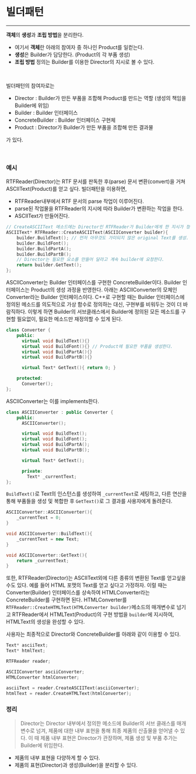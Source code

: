 # 빌더패턴
---

**객체**의 **생성**과 **조립 방법**을 분리한다.
- 여기서 **객체**란 아래의 참여자 중 하나인 Product를 일컫는다.
- **생성**은 Builder가 담당한다. (Product의 각 부품 생성)
- **조립 방법** 정의는 Builder를 이용한 Director의 지시로 볼 수 있다.

<br>

빌더패턴의 참여자로는
- Director : Builder가 만든 부품을 조합해 Product를 만드는 역할 (생성의 책임을 Builder에 위임)
- Builder : Builder 인터페이스
- ConcreteBuilder : Builder 인터페이스 구현체
- Product : Director가 Builder가 만든 부품을 조합해 만든 결과물

가 있다.

<br>

### 예시

RTFReader(Director)는 RTF 문서를 판독한 후(parse) 문서 변환(convert)을 거쳐 ASCIIText(Product)를 얻고 싶다. 빌더패턴을 이용하면, <br>
- RTFReader내부에서 RTF 문서의 parse 작업이 이루어진다.
- parse된 작업물을 RTFReader의 지시에 따라 Builder가 변환하는 작업을 한다.
- ASCIIText가 만들어진다. 


```cpp
// CreateASCIIText 메소드에는 Director인 RTFReader가 Builder에게 한 지시가 정의되어 있다.
ASCIIText* RTFReader::CreateASCIIText(ASCIIConverter builder){
    builder.BuildText(); // 먼저 아무것도 가미되지 않은 original Text를 생성.
    builder.BuildFont();
    builder.BuildPartA();
    builder.BuildPartB();
    // Director는 필요한 요소를 만들어 달라고 계속 builder에 요청한다.
    return builder.GetText();
};
```

ASCIIConverter는 Builder 인터페이스를 구현한 ConcreteBuilder이다. Builder 인터페이스는 Product의 생성 과정을 반영한다. 아래는 ASCIIConverter의 모체인 Converter라는 Builder 인터페이스이다. C++로 구현할 때는 Builder 인터페이스에 정의된 메소드를 의도적으로 가상 함수로 정의하는 대신, 구현부를 비워두는 것이 더 바람직하다. 이렇게 하면 Builder의 서브클래스에서 Builder에 정의된 모든 메소드를 구현할 필요없이, 필요한 메소드만 재정의할 수 있게 된다.
```cpp
class Converter {
    public:
      virtual void BuildText(){}
      virtual void BuildFont(){} // Product에 필요한 부품을 생성한다.
      virtual void BuildPartA(){}
      virtual void BuildPartB(){}

      virtual Text* GetText(){ return 0; }

    protected:
      Converter();
};
```
 
ASCIIConverter는 이를 implements한다.
```cpp
class ASCIIConverter : public Converter {
    public:
      ASCIIConverter();

      virtual void BuildText();
      virtual void BuildFont();
      virtual void BuildPartA();
      virtual void BuildPartB();

      virtual Text* GetText();

      private:
        Text* _currentText;
};
```

`BuildText()`로 Text의 인스턴스를 생성하여 `_currentText`로 세팅하고, 다른 연산을 통해 부품들을 생성 및 복합한 후 `GetText()`로 그 결과를 사용자에게 돌려준다.
```cpp
ASCIIConverter::ASCIIConverter(){
    _currentText = 0;
}

void ASCIIConverter::BuildText(){
    _currentText = new Text;
}

void ASCIIConverter::GetText(){
    return _currentText;
}
```

또한, RTFReader(Director)는 ASCIIText외에 다른 종류의 변환된 Text를 얻고싶을 수도 있다. 예를 들어 HTML 포맷의 Text를 얻고 싶다고 가정하자. 이럴 때는 Converter(Builder) 인터페이스를 상속하여 HTMLConverter라는 ConcreteBuilder를 구현하면 된다. HTMLConverter를 `RTFReader::CreateHTMLText(HTMLConverter builder)`메소드의 매개변수로 넘기고 RTFReader에서 HTMLText(Product)의 구현 방법을 `builder`에 지시하여, HTMLText의 생성을 완성할 수 있다.

사용자는 최종적으로 Director와 ConcreteBuilder를 아래와 같이 이용할 수 있다.
```cpp
Text* asciiText;
Text* htmlText;

RTFReader reader;

ASCIIConverter asciiConverter;
HTMLConverter htmlConverter;

asciiText = reader.CreateASCIIText(asciiConverter);
htmlText = reader.CreateHTMLText(htmlConverter);
```
### 정리
> Director는 Director 내부에서 정의한 메소드에 Builder의 서브 클래스를 매개변수로 넘겨, 제품에 대한 내부 표현을 통해 최종 제품의 산출물을 얻어낼 수 있다. 이 때 제품 내부 표현은 Director가 관장하며, 제품 생성 및 부품 추가는 Builder에 위임한다.
- 제품의 내부 표현을 다양하게 할 수 있다.
- 제품의 표현(Director)과 생성(Builder)을 분리할 수 있다. 
